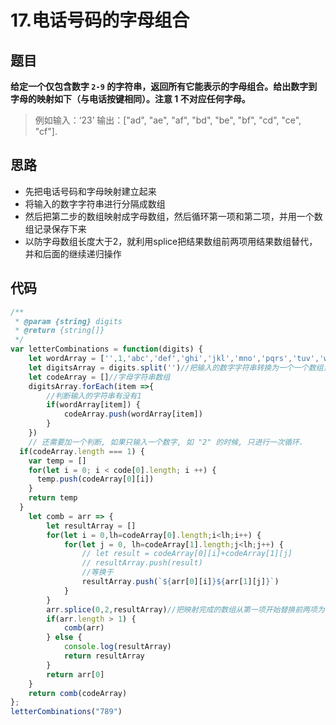 # 17.电话号码的字母组合

## 题目
**给定一个仅包含数字 `2-9` 的字符串，返回所有它能表示的字母组合。给出数字到字母的映射如下（与电话按键相同）。注意 1 不对应任何字母。** 
> 例如输入：‘23’  输出：["ad", "ae", "af", "bd", "be", "bf", "cd", "ce", "cf"].

## 思路
- 先把电话号码和字母映射建立起来
- 将输入的数字字符串进行分隔成数组
- 然后把第二步的数组映射成字母数组，然后循环第一项和第二项，并用一个数组记录保存下来
- 以防字母数组长度大于2，就利用splice把结果数组前两项用结果数组替代，并和后面的继续递归操作

## 代码
```js
/**
 * @param {string} digits
 * @return {string[]}
 */
var letterCombinations = function(digits) {
    let wordArray = ['',1,'abc','def','ghi','jkl','mno','pqrs','tuv','wxyz']//显而易见的可以看出数组序列为2-9时分别对应什么字母字符串
    let digitsArray = digits.split('')//把输入的数字字符串转换为一个一个数组，如'23'-> ['2','3']
    let codeArray = []//字母字符串数组
    digitsArray.forEach(item =>{
        //判断输入的字符串有没有1
        if(wordArray[item]) {
            codeArray.push(wordArray[item])
        }
    })
    // 还需要加一个判断, 如果只输入一个数字, 如 "2" 的时候, 只进行一次循环.
  if(codeArray.length === 1) {
    var temp = []
    for(let i = 0; i < code[0].length; i ++) {
      temp.push(codeArray[0][i])
    }
    return temp
  }
    let comb = arr => {
        let resultArray = []
        for(let i = 0,lh=codeArray[0].length;i<lh;i++) {
            for(let j = 0, lh=codeArray[1].length;j<lh;j++) {
                // let result = codeArray[0][i]+codeArray[1][j]
                // resultArray.push(result)
                //等换于
                resultArray.push(`${arr[0][i]}${arr[1][j]}`)
            }
        }
        arr.splice(0,2,resultArray)//把映射完成的数组从第一项开始替换前两项为resultArray
        if(arr.length > 1) {
            comb(arr)
        } else {
            console.log(resultArray)
            return resultArray
        }
        return arr[0]
    }
    return comb(codeArray)
};
letterCombinations("789")
```